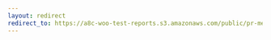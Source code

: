 ```yaml
---
layout: redirect
redirect_to: https://a8c-woo-test-reports.s3.amazonaws.com/public/pr-merge/38311/api/index.html
---
```

